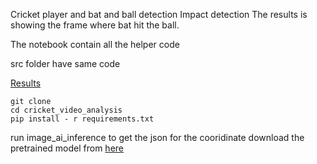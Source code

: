 Cricket player and bat and ball detection 
Impact detection 
The results is showing the frame where bat hit the ball. 

The notebook contain all the helper code 

src folder have same code

[Results](..\results\detfps60fd2normalbatplusball\736.jpg)

```
git clone 
cd cricket_video_analysis 
pip install - r requirements.txt
```
run image_ai_inference to get the json for the cooridinate 
download the pretrained model from [here](https://github-releases.githubusercontent.com/100249425/b7184a80-9350-11e9-9cc2-454f5c616394?X-Amz-Algorithm=AWS4-HMAC-SHA256&X-Amz-Credential=AKIAIWNJYAX4CSVEH53A%2F20210521%2Fus-east-1%2Fs3%2Faws4_request&X-Amz-Date=20210521T171259Z&X-Amz-Expires=300&X-Amz-Signature=f127386f42455d0e09cedfbbb14ec1c0676b7789f11e26f51f71a160206ec811&X-Amz-SignedHeaders=host&actor_id=28961913&key_id=0&repo_id=100249425&response-content-disposition=attachment%3B%20filename%3Dresnet50_coco_best_v2.1.0.h5&response-content-type=application%2Foctet-stream)


